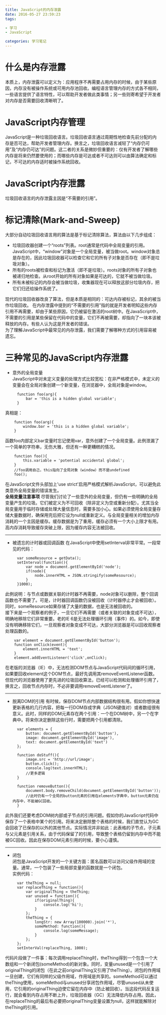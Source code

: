 ```yaml
---
title: JavaScript的内存泄露
date: 2016-05-27 23:59:23
tags:

- 学习
- JavaScript

categories: 学习笔记
---
```

# 什么是内存泄露
本质上，内存泄露可以定义为：应用程序不再需要占用内存的时候，由于某些原因，内存没有被操作系统或可用内存池回收。编程语言管理内存的方式各不相同，一些语言提供了语言特性，可以帮助开发者做此类事情；另一些则寄希望于开发者对内存是否需要回收清晰明了。
# JavaScript内存管理
JavaScript是一种垃圾回收语言。垃圾回收语言通过周期性地检查先前分配的内存是否可达，帮助开发者管理内存。换言之，垃圾回收语言减轻了“内存仍可用”及“内存仍可达”的问题。这二者的关系是微妙但重要的：仅有开发者了解哪些内存是将来仍然要使用的；而哪些内存是可达或者不可达则可以由算法确定和标记，不可达的内存适时被操作系统回收。
# JavaScript内存泄露
垃圾回收语言的内存泄露主因是“不需要的引用”。
# 标记清除(Mark-and-Sweep)
大部分自动垃圾回收语言用的算法是基于标记清除算法，算法由以下几步组成：

- 垃圾回收器创建一个“roots”列表。root通常是代码中全局变量的引用。JavaScript中，“window”对象是一个全局变量，被当做root。window对象总是存在的，因此垃圾回收器可以检查它和它的所有子对象是否存在（即不是垃圾对象）。
- 所有的roots被检查和标记为激活（即不是垃圾）。roots对象的所有子对象也被递归地检查。从root开始的所有对象如果是可达的，它就不被当做垃圾。
- 所有未被标记的内存会被当做垃圾，收集器现在可以释放这部分垃圾内存，把它们归还给操作系统了。   

现代的垃圾回收器改良了算法，但是本质是相同的：可达内存被标记，其余的被当作垃圾回收。
在内存泄露中提到的“不需要的引用”指的就是开发者明知这些内存引用不再需要，却由于某些原因，它仍被留在激活的root树中。在JavaScript中，不需要的引用是某些保留在代码中的变量，它们不再被需要，却指向了一块本该被释放的内存。有些人认为这是开发者的错误。  
为了理解JavaScript中最常见的内存泄露，我们需要了解哪种方式的引用容易被遗忘。
# 三种常见的JavaScript内存泄露
- 意外的全局变量  
JavaScript中对未定义变量的处理方式比较宽松：在非严格模式中，未定义的变量会在全局对象创建一个新变量，在浏览器中，全局对象是window。  
		
		function foo(arg){
			bar = 'this is a hidden global variable';
		}
真相是：  

		function foo(arg){
			window.bar = 'this is a hidden global variable';
		}
函数foo内部定义bar变量时忘记使用var，意外创建了一个全局变量。此例泄漏了一个简单的字符串，无伤大雅，但还有一种更糟糕的情况。  
		
		function foo(){
			this.variable = 'potential accidental global';
		}
		//foo调用自己，this指向了全局对象（window）而不是undefined
		foo();
在JavaScript文件头部加上'use strict'启用严格模式解析JavaScript，可以避免此类意外全局变量的错误发生。  
**全局变量注意事项**
尽管我们讨论了一些意外的全局变量，但仍有一些明确的全局变量产生的垃圾。它们被定义为不可回收（除非定义为空或重新分配）。尤其当全局变量用于临时存储或处理大量信息时，需要多加小心。如果必须使用全局变量存储大量数据时，确保用完后把它设为null或重新定义。与全局变量相关的增加内存消耗的一个主因是缓存。缓存数据是为了重用，缓存必须有一个大小上限才有用。高内存消耗导致缓存突破上限，因为缓存内容无法被回收。  

---
- 被遗忘的计时器或回调函数
在JavaScript中使用setInterval非常平常。一段常见的代码：  
	
		var someResource = getData();
		setInterval(function(){
			var node = document.getElementById('node');
			if(node){
				node.innerHTML = JSON.stringify(someResource);
			}
		}1000);
此例说明：与节点或数据关联的计时器不再需要，node对象可以删除，整个回调函数也不需要了。可是，计时器回调函数仍没被回收（计时器停止才会被回收）。同时，someResource如果存储了大量的数据，也是无法被回收的。  
接下来是一个观察者的例子，一旦它们不再需要（或者关联的对象变成不可达），明确地移除它们非常重要。老的IE 6是无法处理循环引用（事件）的。如今，即使没有明确移除它们，一旦观察者对象变成不可达，大部分浏览器是可以回收观察者处理函数的。  

		var element = document.getElementById('button');
		function onClick(event){
			element.innerHTML = 'text';
		}
		element.addEventListener('click',onClick);
在老版的浏览器（IE）中，无法检测DOM节点与JavaScript代码间的循环引用，如果要回收element这个DOM节点，最好先调用其removeEventListener函数。但现代的浏览器使用了更先进的垃圾回收算法，已经可以检测和处理循环引用了，换言之，回收节点内存时，不必非要调用removeEventListener了。

---
- 脱离DOM的引用
有时候，保存DOM节点内部数据结构很有用。假如你想快速更新表格的几行内容，把每一行DOM存成字典（JSON键值对）或者数组很有意义。此时，同样的DOM元素存在两个引用：一个在DOM树中，另一个在字典中。将来你决定删除这些行时，需要把两个引用都清除。
		
		var elements = {
			button: document.getElementById('button'),
			image: document.getElementById('image'),
			text: document.getElementById('text')
		};
		
		function doStuff(){
			image.src = 'http://url/image';
			button.click();
			console.log(text.innerHTML);
			//更多逻辑
		}

		function removeButton(){
			document.body.removeChild(document.getElementById('button'));
			//此时仍有一个全局的button元素的引用在elements字典中，button元素仍在内存中，不能被GC回收。
		}
此外我们还要考虑DOM树内部或子节点的引用问题。假如你的JavaScript代码中保存了一个表格中某个<td>的引用。将来决定删除整个表格的时候，我们直觉认为GC会回收了已保存的<td>以外的其他节点。实际情况并非如此：此<td>表格的子节点，子元素与父元素是引用关系，由于代码保留了<td>的引用，导致整个表格仍留到内存中而不能被GC回收。因此在保存DOM元素引用的时候，要小心谨慎。   

--- 
- 闭包  
闭包是JavaScript开发的一个关键方面：匿名函数可以访问父级作用域的变量。通常，一个包装了一些局部变量的函数就是一个闭包。  
实例代码：  

		var theThing = null;
		var replaceThing = function(){
			var originalThing = theThing;
			var unused = function(){
				if(originalThing){
					console.log('hi');
				}
			};
			theThing = {
				longStr: new Array(100000).join('*'),	
				someMethod: function(){
					console.log(someMessage);
				}				
			};
		};
		setInterVal(replaceThing, 1000);
代码片段做了一件事：每次调用replaceThing时，theThing得到一个包含一个大数组和一个新闭包(someMethod)的新对象。同时，变量unused是一个引用了originalThing的闭包（在此之前originalThing又引用了theThing）。闭包的作用域一旦创建，它们有同样的父级作用域，作用域是共享的。someMethod可以通过theThing使用，someMethod与unused分享闭包作用域，尽管unused从未使用，它引用的originalThing迫使它留在内存中（防止被回收）。当这段代码反复运行，就会看到内存占用不断上升，垃圾回收器（GC）无法降低内存占用。因此，在replaceThing的最后有必要把originalThing变量设置为null，这样就能解除对theThing的引用。
